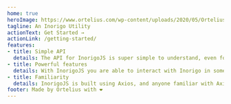 ```yaml
---
home: true
heroImage: https://www.ortelius.com/wp-content/uploads/2020/05/Ortelius-logo-black.png
tagline: An Inorigo Utility
actionText: Get Started →
actionLink: /getting-started/
features:
- title: Simple API
  details: The API for InorigoJS is super simple to understand, even for the novice. You will be up and running in just one minute.
- title: Powerful features
  details: With InorigoJS you are able to interact with Inorigo in some really cool ways. The sky's the limit!
- title: Familiarity
  details: InorigoJS is built using Axios, and anyone familiar with Axios will be able to understand the output from the API functions.
footer: Made by Ortelius with ❤️
---
```

